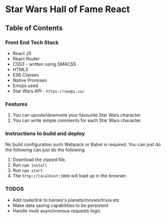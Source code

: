 # Star Wars Hall of Fame React

## Table of Contents

### Front End Tech Stack
- React JS
- React Router
- CSS3 - written using SMACSS 
- HTML5
- ES6 Classes
- Native Promises
- Emojis used
- Star Wars API - `https://swapi.co/`

### Features
1. You can upvote/downvote your favourite Star Wars character.
2. You can write simple comments for each Star Wars character.

### Instructions to build and deploy

No build configuration such Webpack or Babel is required.  You can just do the following
can just do the following.

1. Download the zipped file.
2. Run `npm install`
3. Run `npm start`
4. The `http://localhost:3000` will load up in the browser.

### TODOS
- Add route/link to heroes's planets/movies/trivia etc
- Make data saving capabilities to be persistent
- Handle multi asynchronous requests logic 
